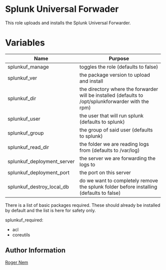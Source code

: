 Splunk Universal Forwader
=========================

This role uploads and installs the Splunk Universal Forwarder.

Variables
=========

Name                       | Purpose
-------------------------- | --------------- 
splunkuf_manage            | toggles the role (defaults to false)
splunkuf_ver               | the package version to upload and install
splunkuf_dir               | the directory where the forwarder will be installed (defaults to /opt/splunkforwarder with the rpm)
splunkuf_user              | the user that will run splunk (defaults to splunk)
splunkuf_group             | the group of said user (defaults to splunk)
splunkuf_read_dir          | the folder we are reading logs from (defaults to /var/log)
splunkuf_deployment_server | the server we are forwarding the logs to
splunkuf_deployment_port   | the port on this server
splunkuf_destroy_local_db  | do we want to completely remove the splunk folder before installing (defaults to false)

There is a list of basic packages required. These should already be installed by default and the list is here for safety only.

splunkuf_required:
  - acl
  - coreutils

Author Information
------------------

[Roger Nem](https://www.linkedin.com/in/rogertn)